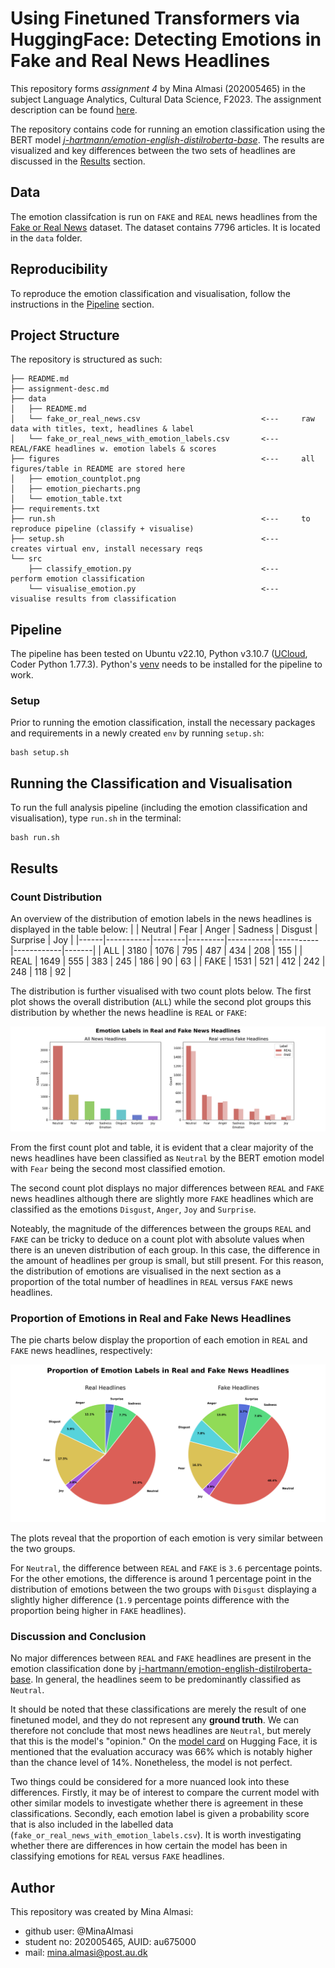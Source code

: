 # Using Finetuned Transformers via HuggingFace: Detecting Emotions in Fake and Real News Headlines
This repository forms *assignment 4* by Mina Almasi (202005465) in the subject Language Analytics, Cultural Data Science, F2023. The assignment description can be found [here](https://github.com/MinaAlmasi/assignment4-using-finetuned-transformers/blob/main/assignment-desc.md). 

The repository contains code for running an emotion classification using the BERT model [*j-hartmann/emotion-english-distilroberta-base*](https://huggingface.co/j-hartmann/emotion-english-distilroberta-base). The results are visualized and key differences between the two sets of headlines are discussed in the [Results](https://github.com/MinaAlmasi/assignment4-using-finetuned-transformers#results) section.

## Data
The emotion classifcation is run on ```FAKE``` and ```REAL``` news headlines from the [Fake or Real News](https://www.kaggle.com/datasets/jillanisofttech/fake-or-real-news) dataset. The dataset contains 7796 articles. It is located in the ```data``` folder. 

## Reproducibility
To reproduce the emotion classification and visualisation, follow the instructions in the [Pipeline](https://github.com/MinaAlmasi/assignment4-using-finetuned-transformers#pipeline) section.

## Project Structure
The repository is structured as such:
```
├── README.md
├── assignment-desc.md
├── data                                                
│   ├── README.md  
│   └── fake_or_real_news.csv                           <---     raw data with titles, text, headlines & label
│   └── fake_or_real_news_with_emotion_labels.csv       <---     REAL/FAKE headlines w. emotion labels & scores
├── figures                                             <---     all figures/table in README are stored here
│   ├── emotion_countplot.png       
│   ├── emotion_piecharts.png
│   └── emotion_table.txt
├── requirements.txt 
├── run.sh                                              <---     to reproduce pipeline (classify + visualise)
├── setup.sh                                            <---     creates virtual env, install necessary reqs
└── src
    ├── classify_emotion.py                             <---     perform emotion classification
    └── visualise_emotion.py                            <---     visualise results from classification
```

## Pipeline
The pipeline has been tested on Ubuntu v22.10, Python v3.10.7 ([UCloud](https://cloud.sdu.dk/), Coder Python 1.77.3). Python's [venv](https://docs.python.org/3/library/venv.html) needs to be installed for the pipeline to work.

### Setup
Prior to running the emotion classification, install the necessary packages and requirements in a newly created ```env``` by running ```setup.sh```:
```
bash setup.sh
```

## Running the Classification and Visualisation
To run the full analysis pipeline (including the emotion classification and visualisation), type ```run.sh``` in the terminal:
```
bash run.sh
```


## Results 

### Count Distribution
An overview of the distribution of emotion labels in the news headlines is displayed in the table below: 
|      |   Neutral |   Fear |   Anger |   Sadness |   Disgust |   Surprise |   Joy |
|------|-----------|--------|---------|-----------|-----------|------------|-------|
| ALL  |      3180 |   1076 |     795 |       487 |       434 |        208 |   155 |
| REAL |      1649 |    555 |     383 |       245 |       186 |         90 |    63 |
| FAKE |      1531 |    521 |     412 |       242 |       248 |        118 |    92 |

The distribution is further visualised with two count plots below. The first plot shows the overall distribution (```ALL```) while the second plot groups this distribution by whether the news headline is ```REAL``` or ```FAKE```: 

<p align="left">
  <img src="https://github.com/MinaAlmasi/assignment4-using-finetuned-transformers/blob/main/figures/emotion_countplot.png">
</p>
 

From the first count plot and table, it is evident that a clear majority of the news headlines have been classified as ```Neutral``` by the BERT emotion model with ```Fear``` being the second most classified emotion. 

The second count plot displays no major differences between ```REAL``` and ```FAKE``` news headlines although there are slightly more ```FAKE``` headlines which are classified as the emotions ```Disgust```, ```Anger```, ```Joy``` and ```Surprise```. 

Noteably, the magnitude of the differences between the groups ```REAL``` and ```FAKE``` can be tricky to deduce on a count plot with absolute values when there is an uneven distribution of each group. In this case, the difference in the amount of headlines per group is small, but still present. For this reason, the distribution of emotions are visualised in the next section as a proportion of the total number of headlines in ```REAL``` versus ```FAKE``` news headlines.

### Proportion of Emotions in Real and Fake News Headlines
The pie charts below display the proportion of each emotion in ```REAL``` and ```FAKE``` news headlines, respectively:

<p align="left">
  <img src="https://github.com/MinaAlmasi/assignment4-using-finetuned-transformers/blob/main/figures/emotion_piecharts.png">
</p>

The plots reveal that the proportion of each emotion is very similar between the two groups. 

For ```Neutral```, the difference between ```REAL```  and ```FAKE``` is ```3.6``` percentage points. For the other emotions, the difference is around 1 percentage point in the distribution of emotions between the two groups with ```Disgust``` displaying a slightly higher difference (```1.9``` percentage points difference with the proportion being higher in ```FAKE``` headlines). 

### Discussion and Conclusion
No major differences between ```REAL``` and ```FAKE``` headlines are present in the emotion classification done by [j-hartmann/emotion-english-distilroberta-base](https://huggingface.co/j-hartmann/emotion-english-distilroberta-base). In general, the headlines seem to be predominantly classified as ```Neutral```. 

It should be noted that these classifications are merely the result of one finetuned model, and they do not represent any **ground truth**. We can therefore not conclude that most news headlines are ```Neutral```, but merely that this is the model's "opinion." On the [model card](https://huggingface.co/j-hartmann/emotion-english-distilroberta-base) on Hugging Face, it is mentioned that the evaluation accuracy was 66% which is notably higher than the chance level of 14%. Nonetheless, the model is not perfect. 

Two things could be considered for a more nuanced look into these differences. Firstly, it may be of interest to compare the current model with other similar models to investigate whether there is agreement in these classifications. Secondly, each emotion label is given a probability score that is also included in the labelled data (```fake_or_real_news_with_emotion_labels.csv```). It is worth investigating whether there are differences in how certain the model has been in classifying emotions for ```REAL```  versus ```FAKE``` headlines. 

## Author 
This repository was created by Mina Almasi:

* github user: @MinaAlmasi
* student no: 202005465, AUID: au675000
* mail: mina.almasi@post.au.dk
